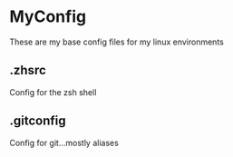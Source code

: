 # MyConfig
These are my base config files for my linux environments

## .zhsrc
Config for the zsh shell

## .gitconfig
Config for git...mostly aliases
